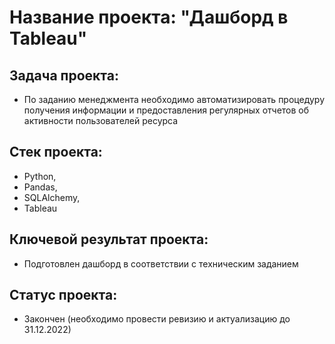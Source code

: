 # **Название проекта:** "Дашборд в Tableau" 

##  **Задача проекта:**
- По заданию менеджмента необходимо автоматизировать процедуру получения информации и предоставления регулярных отчетов об активности пользователей ресурса

##  **Стек проекта:**
- Python, 
- Pandas, 
- SQLAlchemy, 
- Tableau

## **Ключевой результат проекта:**
- Подготовлен дашборд в соответствии с техническим заданием

## **Статус проекта:**
- Закончен (необходимо провести ревизию и актуализацию до 31.12.2022)
